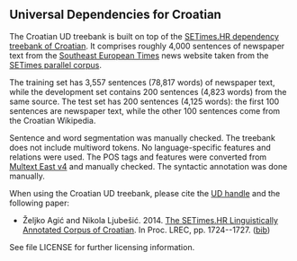 ## Universal Dependencies for Croatian

The Croatian UD treebank is built on top of the [SETimes.HR dependency treebank of Croatian](https://github.com/ffnlp/sethr). It comprises roughly 4,000 sentences of newspaper text from the [Southeast European Times](http://en.wikipedia.org/wiki/Southeast_European_Times) news website taken from the [SETimes parallel corpus](http://nlp.ffzg.hr/resources/corpora/setimes/).

The training set has 3,557 sentences (78,817 words) of newspaper text, while the development set contains 200 sentences (4,823 words) from the same source. The test set has 200 sentences (4,125 words): the first 100 sentences are newspaper text, while the other 100 sentences come from the Croatian Wikipedia.

Sentence and word segmentation was manually checked. The treebank does not include multiword tokens. No language-specific features and relations were used. The POS tags and features were converted from [Multext East v4](http://nlp.ffzg.hr/data/tagging/msd-hr.html) and manually checked. The syntactic annotation was done manually.

When using the Croatian UD treebank, please cite the [UD handle](https://lindat.mff.cuni.cz/repository/xmlui/handle/11234/1-1464) and the following paper:

* Željko Agić and Nikola Ljubešić. 2014. [The SETimes.HR Linguistically Annotated Corpus of Croatian](http://www.lrec-conf.org/proceedings/lrec2014/pdf/690_Paper.pdf). In Proc. LREC, pp. 1724--1727. ([bib](http://aclweb.org/anthology/L/L14/L14-1542.bib))

See file LICENSE for further licensing information.
